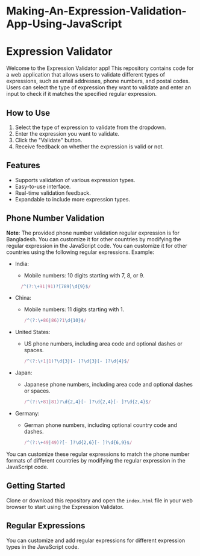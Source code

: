# Making-An-Expression-Validation-App-Using-JavaScript
# Expression Validator

Welcome to the Expression Validator app! This repository contains code for a web application that allows users to validate different types of expressions, such as email addresses, phone numbers, and postal codes. Users can select the type of expression they want to validate and enter an input to check if it matches the specified regular expression.

## How to Use

1. Select the type of expression to validate from the dropdown.
2. Enter the expression you want to validate.
3. Click the "Validate" button.
4. Receive feedback on whether the expression is valid or not.

## Features

- Supports validation of various expression types.
- Easy-to-use interface.
- Real-time validation feedback.
- Expandable to include more expression types.

## Phone Number Validation

**Note**: The provided phone number validation regular expression is for Bangladesh. You can customize it for other countries by modifying the regular expression in the JavaScript code.
You can customize it for other countries using the following regular expressions.
Example:

- India:
  - Mobile numbers: 10 digits starting with 7, 8, or 9.
  ```javascript
    /^(?:\+91|91)?[789]\d{9}$/
  ```
  
- China:
  - Mobile numbers: 11 digits starting with 1.
    ```javascript
    /^(?:\+86|86)?1\d{10}$/
    ```

- United States:
  - US phone numbers, including area code and optional dashes or spaces.
    ```javascript
    /^(?:\+1|1)?\d{3}[- ]?\d{3}[- ]?\d{4}$/
    ```

- Japan:
  - Japanese phone numbers, including area code and optional dashes or spaces.
    ```javascript
    /^(?:\+81|81)?\d{2,4}[- ]?\d{2,4}[- ]?\d{2,4}$/
    ```

- Germany:
  - German phone numbers, including optional country code and dashes.
    ```javascript
    /^(?:\+49|49)?[- ]?\d{2,6}[- ]?\d{6,9}$/
    ```

You can customize these regular expressions to match the phone number formats of different countries by modifying the regular expression in the JavaScript code.


## Getting Started

Clone or download this repository and open the `index.html` file in your web browser to start using the Expression Validator.

## Regular Expressions

You can customize and add regular expressions for different expression types in the JavaScript code.

